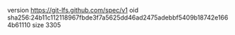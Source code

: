 version https://git-lfs.github.com/spec/v1
oid sha256:24b11c112118967fbde3f7a5625dd46ad2475adebbf5409b18742e1664b61110
size 3305
